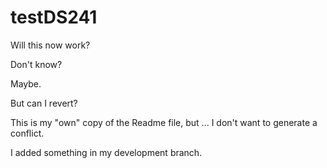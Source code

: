 # testDS241

Will this now work?

Don't know?

Maybe.

But can I revert?


This is my "own" copy of the Readme file, but ... I don't want to generate a conflict.


I added something in my development branch.

